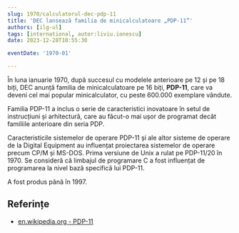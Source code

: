 ```yaml
---
slug: 1970/calculatorul-dec-pdp-11
title: 'DEC lansează familia de minicalculatoare „PDP-11”'
authors: [ilg-ul]
tags: [international, autor:liviu.ionescu]
date: 2023-12-28T10:55:30

eventDate: '1970-01'

---
```


În luna ianuarie 1970, după succesul cu modelele anterioare pe 12 și pe 18
biți, DEC anunță familia de minicalculatoare pe 16 biți, **PDP-11**,
care va deveni cel mai popular minicalculator, cu peste 600.000 exemplare
vândute.

<!-- truncate -->

Familia PDP-11 a inclus o serie de caracteristici inovatoare în setul
de instrucțiuni și arhitectură, care au
făcut-o mai ușor de programat decât familiile anterioare din seria PDP.

Caracteristicile sistemelor de operare PDP-11 și ale altor sisteme de
operare de la Digital Equipment au influențat proiectarea sistemelor
de operare precum CP/M și MS-DOS. Prima versiune de
Unix a rulat pe PDP-11/20 în 1970. Se consideră că
limbajul de programare C a fost influențat de programarea la nivel
bază specifică lui PDP-11.

A fost produs până în 1997.

## Referințe

- [en.wikipedia.org - PDP-11](https://en.wikipedia.org/wiki/PDP-11)
